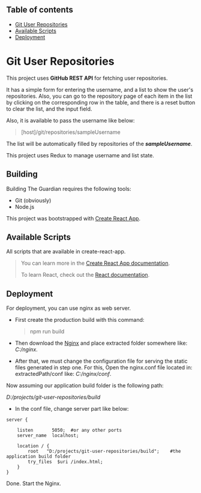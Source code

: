 ## Table of contents

- [Git User Repositories](#git-user-repositories)
- [Available Scripts](#available-scripts)
- [Deployment](#deployment)

# Git User Repositories

This project uses **GitHub REST API** for fetching user repositories.

It has a simple form for entering the username, and a list to show the 
user's repositories.
Also, you can go to the repository page of each item in the list by clicking on the 
corresponding row in the table,
and there is a reset button to clear the list, and the input field.

Also, it is available to pass the username like below:

> [host]/git/repositories/sampleUsername

The list will be automatically filled by repositories of the **_sampleUsername_**.

This project uses Redux to manage username and list state.

## Building

Building The Guardian requires the following tools:

- Git (obviously)
- Node.js

This project was bootstrapped with [Create React App](https://github.com/facebook/create-react-app).

## Available Scripts

All scripts that are available in create-react-app.

> You can learn more in the [Create React App documentation](https://facebook.github.io/create-react-app/docs/getting-started).
>
> To learn React, check out the [React documentation](https://reactjs.org/).

## Deployment

For deployment, you can use nginx as web server.

- First create the production build with this command:

  > npm run build

- Then download the [Nginx](https://nginx.org/en/download.html) and place extracted
  folder somewhere like: _C:/nginx_.

- After that, we must change the configuration file for serving the static files
  generated in step one.
  For this, Open the nginx.conf file located in: extractedPath/conf like: _C:/nginx/conf_.

Now assuming our application build folder is the following path:

_D:/projects/git-user-repositories/build_

- In the conf file, change server part like below:

```text
server {

    listen       5050;  #or any other ports
    server_name  localhost;

    location / {
        root   "D:/projects/git-user-repositories/build";    #the application build folder
        try_files  $uri /index.html;
    }
}
```

Done. Start the Nginx.
